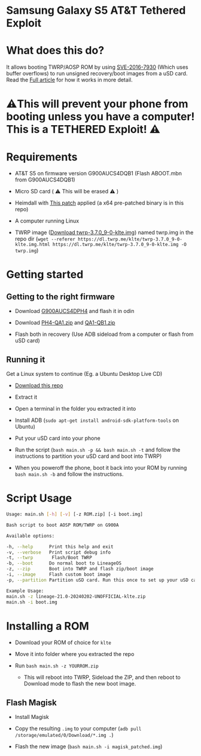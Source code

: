 # Samsung Galaxy S5 AT&T Tethered Exploit

# What does this do?

It allows booting TWRP/AOSP ROM  by using [SVE-2016-7930](https://github.com/frederic/SVE-2016-7930) (Which uses buffer overflows) to run unsigned recovery/boot images from a uSD card. Read the [Full article](https://www.sstic.org/media/SSTIC2017/SSTIC-actes/attacking_samsung_secure_boot/SSTIC2017-Article-attacking_samsung_secure_boot-basse.pdf) for how it works in more detail.

# :warning:This will  prevent your phone from booting unless you have a computer! This is a TETHERED Exploit! :warning:

# Requirements

- AT&T S5 on firmware version G900AUCS4DQB1 (Flash ABOOT.mbn from G900AUCS4DQB1)

- Micro SD card ( :warning: This will be erased :warning: )

- Heimdall with [This patch](https://github.com/frederic/SVE-2016-7930/blob/master/heimdall-increase_fileTransferSequenceMaxLength.patch) applied (a x64 pre-patched binary is in this repo)

- A computer running Linux

- TWRP image ([Download twrp-3.7.0_9-0-klte.img](https://dl.twrp.me/klte/twrp-3.7.0_9-0-klte.img.html)) named twrp.img in the repo dir (`wget --referer https://dl.twrp.me/klte/twrp-3.7.0_9-0-klte.img.html https://dl.twrp.me/klte/twrp-3.7.0_9-0-klte.img -O twrp.img`)

# Getting started

## Getting to the right firmware

- Download [G900AUCS4DPH4](https://androidfilehost.com/?fid=312968873555011029) and flash it in odin

- Download [PH4-QA1.zip](https://www.androidfilehost.com/?fid=745425885120714574) and [QA1-QB1.zip](https://www.androidfilehost.com/?fid=673368273298937968)

- Flash both in recovery (Use ADB sideload from a computer or flash from uSD card)

## Running it

Get a Linux system to continue (Eg. a Ubuntu Desktop Live CD)

- [Download this repo](https://github.com/justaCasualCoder/G900A-TWRP-ROM/archive/refs/heads/main.zip)

- Extract it

- Open a terminal in the folder you extracted it into

- Install ADB (`sudo apt-get install android-sdk-platform-tools` on Ubuntu)

- Put your uSD card into your phone

- Run the script (`bash main.sh -p && bash main.sh -t` and follow the instructions to partition your uSD card and boot into TWRP)

- When you poweroff the phone, boot it back into your ROM by running  `bash main.sh -b` and follow the instructions.

# Script Usage

```bash
Usage: main.sh [-h] [-v] [-z ROM.zip] [-i boot.img]

Bash script to boot AOSP ROM/TWRP on G900A

Available options:

-h, --help      Print this help and exit
-v, --verbose   Print script debug info
-t, --twrp       Flash/Boot TWRP
-b, --boot      Do normal boot to LineageOS
-z, --zip       Boot into TWRP and flash zip/boot image
-i, --image     Flash custom boot image
-p, --partition Partition uSD card. Run this once to set up your uSD card

Example Usage:
main.sh -z lineage-21.0-20240202-UNOFFICIAL-klte.zip
main.sh -i boot.img
```

# Installing a ROM

- Download your ROM of choice for `klte`

- Move it into folder where you extracted the repo

- Run `bash main.sh -z YOURROM.zip`
  
  - This will reboot into TWRP, Sideload the ZIP, and then reboot to Download mode to flash the new boot image.

## Flash Magisk

- Install Magisk

- Copy the resulting `.img` to your computer (`adb pull /storage/emulated/0/Download/*.img .`)

- Flash the new image (`bash main.sh -i magisk_patched.img`)



